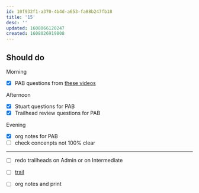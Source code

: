 ```yaml
---
id: 10f932f1-a370-4b4d-a653-fa88b247fb18
title: '15'
desc: ''
updated: 1608066120247
created: 1608026919808
---
```


## Should do

Morning
- [x] PAB questions from [these videos](https://www.youtube.com/playlist?list=PLfNip_IuQ8YDLRW3ro9GAm-gVdG-foqL4)

Afternoon
- [x] Stuart questions for PAB
- [x] Trailhead review questions for PAB

Evening
- [x] org notes for PAB
- [ ] check concenpts not 100% clear

---

- [ ] redo trailheads on Admin or on Intermediate
- [ ] [trail](https://trailhead.salesforce.com/content/learn/modules/declarative-change-set-development) 
- [ ] org notes and print 
 